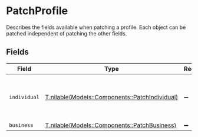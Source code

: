 # PatchProfile

Describes the fields available when patching a profile.
Each object can be patched independent of patching the other fields.


## Fields

| Field                                                                                    | Type                                                                                     | Required                                                                                 | Description                                                                              |
| ---------------------------------------------------------------------------------------- | ---------------------------------------------------------------------------------------- | ---------------------------------------------------------------------------------------- | ---------------------------------------------------------------------------------------- |
| `individual`                                                                             | [T.nilable(Models::Components::PatchIndividual)](../../models/shared/patchindividual.md) | :heavy_minus_sign:                                                                       | Describes the fields available when patching an individual.                              |
| `business`                                                                               | [T.nilable(Models::Components::PatchBusiness)](../../models/shared/patchbusiness.md)     | :heavy_minus_sign:                                                                       | N/A                                                                                      |